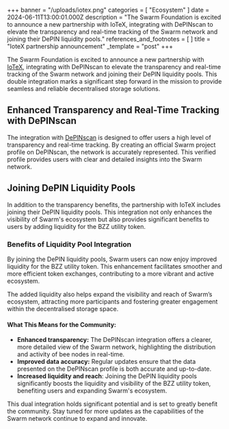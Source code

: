 +++
banner = "/uploads/iotex.png"
categories = [ "Ecosystem" ]
date = 2024-06-11T13:00:01.000Z
description = "The Swarm Foundation is excited to announce a new partnership with IoTeX, integrating with DePINscan to elevate the transparency and real-time tracking of the Swarm network and joining their DePIN liquidity pools."
references_and_footnotes = [ ]
title = "IoteX partnership announcement"
_template = "post"
+++



The Swarm Foundation is excited to announce a new partnership with [IoTeX](https://iotex.io/), integrating with DePINscan to elevate the transparency and real-time tracking of the Swarm network and joining their DePIN liquidity pools. This double integration marks a significant step forward in the mission to provide seamless and reliable decentralised storage solutions.


## Enhanced Transparency and Real-Time Tracking with DePINscan

The integration with [DePINscan](https://depinscan.io/projects/swarm) is designed to offer users a high level of transparency and real-time tracking. By creating an official Swarm project profile on DePINscan, the network is accurately represented. This verified profile provides users with clear and detailed insights into the Swarm network.


## Joining DePIN Liquidity Pools

In addition to the transparency benefits, the partnership with IoTeX includes joining their DePIN liquidity pools. This integration not only enhances the visibility of Swarm's ecosystem but also provides significant benefits to users by adding liquidity for the BZZ utility token.


### Benefits of Liquidity Pool Integration

By joining the DePIN liquidity pools, Swarm users can now enjoy improved liquidity for the BZZ utility token. This enhancement facilitates smoother and more efficient token exchanges, contributing to a more vibrant and active ecosystem.

The added liquidity also helps expand the visibility and reach of Swarm’s ecosystem, attracting more participants and fostering greater engagement within the decentralised storage space.


#### What This Means for the Community:

* **Enhanced transparency:** The DePINscan integration offers a clearer, more detailed view of the Swarm network, highlighting the distribution and activity of bee nodes in real-time.
* **Improved data accuracy:** Regular updates ensure that the data presented on the DePINscan profile is both accurate and up-to-date.
* **Increased liquidity and reach**: Joining the DePIN liquidity pools significantly boosts the liquidity and visibility of the BZZ utility token, benefiting users and expanding Swarm's ecosystem.

This dual integration holds significant potential and is set to greatly benefit the community. Stay tuned for more updates as the capabilities of the Swarm network continue to expand and innovate.
